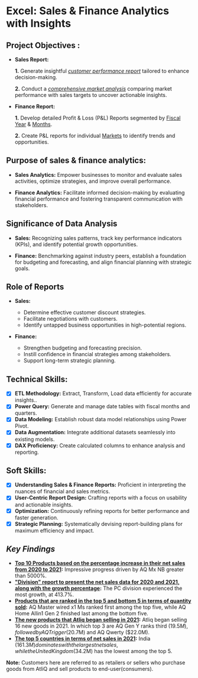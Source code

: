 # Excel: Sales & Finance Analytics with Insights
## Project Objectives :


- **Sales Report:** 

    **1.** Generate insightful _[customer performance report](https://github.com/Suy27/Excel-Sales-Analytics-and-Insights/blob/main/Customer%20Performance%20Report.pdf)_ tailored to enhance decision-making. 

    **2.** Conduct a _[comprehensive market analysis](https://github.com/Suy27/Excel-Sales-Analytics-and-Insights/blob/main/Market%20Performance%20vs%20Target.pdf)_ comparing market performance with sales targets to uncover actionable insights.

- **Finance Report:** 

    **1.** Develop detailed Profit & Loss (P&L) Reports segmented by [Fiscal Year](https://github.com/Suy27/Excel-Sales-Analytics-and-Insights/blob/main/P%26L%20Statements%20by%20Fiscal%20Year.pdf) & [Months](https://github.com/Suy27/Excel-Sales-Analytics-and-Insights/blob/main/P%26L%20Statements%20by%20Months.pdf).

    **2.** Create P&L reports for individual [Markets](https://github.com/Suy27/Excel-Sales-Analytics-and-Insights/blob/main/P%26L%20Statements%20by%20Markets.pdf) to identify trends and opportunities.

 ## Purpose of sales & finance analytics:

- **Sales Analytics:** Empower businesses to monitor and evaluate sales activities, optimize strategies, and improve overall performance.

- **Finance Analytics:** Facilitate informed decision-making by evaluating financial performance and fostering transparent communication with stakeholders.

## Significance of Data Analysis

-  **Sales:** Recognizing sales patterns, track key performance indicators (KPIs), and identify potential growth opportunities.

- **Finance:** Benchmarking against industry peers, establish a foundation for budgeting and forecasting, and align financial planning with strategic goals.

## Role of Reports

- **Sales:**

   *  Determine effective customer discount strategies.
   *  Facilitate negotiations with customers.
   *  Identify untapped business opportunities in high-potential regions.

- **Finance:**

   *  Strengthen budgeting and forecasting precision.
   *  Instill confidence in financial strategies among stakeholders.
   *  Support long-term strategic planning.


## Technical Skills:
- [x]	**ETL Methodology:** Extract, Transform, Load data efficiently for accurate insights..
- [x]	**Power Query:** Generate and manage date tables with fiscal months and quarters.
- [x]	**Data Modeling:** Establish robust data model relationships using Power Pivot.
- [x]	**Data Augmentation:** Integrate additional datasets seamlessly into existing models.
- [x]	**DAX Proficiency:** Create calculated columns to enhance analysis and reporting.

## Soft Skills:
- [x]	**Understanding Sales & Finance Reports:** Proficient in interpreting the nuances of financial and sales metrics.
- [x]	**User-Centric Report Design:** Crafting reports with a focus on usability and actionable insights.
- [x]	**Optimization:** Continuously refining reports for better performance and faster generation.
- [x]	**Strategic Planning:** Systematically devising report-building plans for maximum efficiency and impact.

## *Key Findings*
- **[Top 10 Products based on the percentage increase in their net sales from 2020 to 2021](https://github.com/Suy27/Excel-Sales-Analytics-and-Insights/blob/main/Top%2010%20Products.pdf):** Impressive progress driven by AQ Mx NB greater than 5000%.
- **["Division" report to present the net sales data for 2020 and 2021, along with the growth percentage](https://github.com/Suy27/Excel-Sales-Analytics-and-Insights/blob/main/Division%20Level%20Report.pdf):** The PC division experienced the most growth, at 413.7%.
- **[Products that are ranked in the top 5 and bottom 5 in terms of quantity sold](https://github.com/Suy27/Excel-Sales-Analytics-and-Insights/blob/main/Top%205%20%26%20Bottom%205.pdf):** AQ Master wired x1 Ms ranked first among the top five, while AQ Home Allin1 Gen 2 finished last among the bottom five.
- **[The new products that Atliq began selling in 2021](https://github.com/Suy27/Excel-Sales-Analytics-and-Insights/blob/main/New%20Products%202021.pdf):** Atliq began selling 16 new goods in 2021. In which top 3 are AQ Gen Y ranks third ($19.5M), followed by AQ Trigger ($20.7M) and AQ Qwerty ($22.0M).
- **[The top 5 countries in terms of net sales in 2021](https://github.com/Suy27/Excel-Sales-Analytics-and-Insights/blob/main/Top%205%20Countries%20by%20Net%20Sales(2021).pdf):** India ($161.3M) dominates with the largest net sales, while the United Kingdom ($34.2M) has the lowest among the top 5.

**Note:** Customers here are referred to as retailers or sellers who purchase goods from AtliQ and sell products to end-user(consumers).
